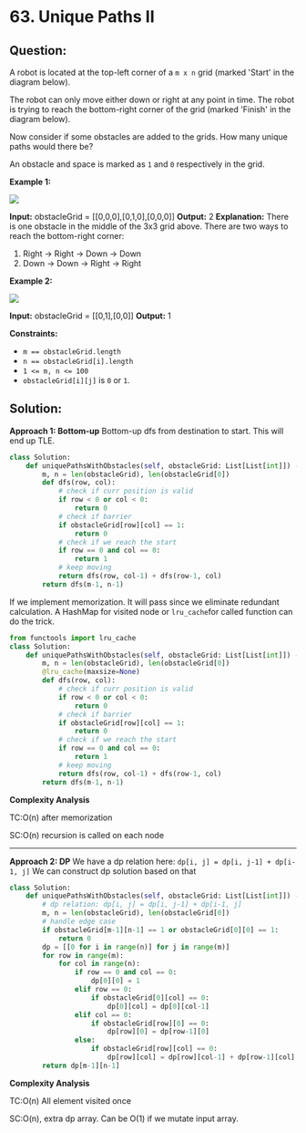 
# 63. Unique Paths II

## Question:
A robot is located at the top-left corner of a  `m x n`  grid (marked 'Start' in the diagram below).

The robot can only move either down or right at any point in time. The robot is trying to reach the bottom-right corner of the grid (marked 'Finish' in the diagram below).

Now consider if some obstacles are added to the grids. How many unique paths would there be?

An obstacle and space is marked as  `1`  and  `0`  respectively in the grid.

**Example 1:**

![](https://assets.leetcode.com/uploads/2020/11/04/robot1.jpg)

**Input:** obstacleGrid = [[0,0,0],[0,1,0],[0,0,0]]
**Output:** 2
**Explanation:** There is one obstacle in the middle of the 3x3 grid above.
There are two ways to reach the bottom-right corner:
1. Right -> Right -> Down -> Down
2. Down -> Down -> Right -> Right

**Example 2:**

![](https://assets.leetcode.com/uploads/2020/11/04/robot2.jpg)

**Input:** obstacleGrid = [[0,1],[0,0]]
**Output:** 1

**Constraints:**

-   `m == obstacleGrid.length`
-   `n == obstacleGrid[i].length`
-   `1 <= m, n <= 100`
-   `obstacleGrid[i][j]`  is  `0`  or  `1`.
## Solution:

**Approach 1: Bottom-up**
Bottom-up dfs from destination to start. This will end up TLE.
```python
class Solution:
    def uniquePathsWithObstacles(self, obstacleGrid: List[List[int]]) -> int:
        m, n = len(obstacleGrid), len(obstacleGrid[0])
        def dfs(row, col):
            # check if curr position is valid
            if row < 0 or col < 0:
                return 0
            # check if barrier
            if obstacleGrid[row][col] == 1:
                return 0
            # check if we reach the start
            if row == 0 and col == 0:
                return 1
            # keep moving
            return dfs(row, col-1) + dfs(row-1, col)
        return dfs(m-1, n-1)
```
If we implement memorization. It will pass since we eliminate redundant calculation. A HashMap for visited node or `lru_cache`for called function can do the trick.
```python
from functools import lru_cache
class Solution:
    def uniquePathsWithObstacles(self, obstacleGrid: List[List[int]]) -> int:
        m, n = len(obstacleGrid), len(obstacleGrid[0])
        @lru_cache(maxsize=None)
        def dfs(row, col):
            # check if curr position is valid
            if row < 0 or col < 0:
                return 0
            # check if barrier
            if obstacleGrid[row][col] == 1:
                return 0
            # check if we reach the start
            if row == 0 and col == 0:
                return 1
            # keep moving
            return dfs(row, col-1) + dfs(row-1, col)
        return dfs(m-1, n-1)
```
  
**Complexity Analysis**

  

TC:O(n) after memorization

SC:O(n) recursion is called on each node

----------

**Approach 2: DP**
We have a dp relation here: `dp[i, j] = dp[i, j-1] + dp[i-1, j]`
We can construct dp solution based on that
  
```python
class Solution:
    def uniquePathsWithObstacles(self, obstacleGrid: List[List[int]]) -> int:
        # dp relation: dp[i, j] = dp[i, j-1] + dp[i-1, j]
        m, n = len(obstacleGrid), len(obstacleGrid[0])
        # handle edge case
        if obstacleGrid[m-1][n-1] == 1 or obstacleGrid[0][0] == 1:
            return 0
        dp = [[0 for i in range(n)] for j in range(m)]
        for row in range(m):
            for col in range(n):
                if row == 0 and col == 0:
                    dp[0][0] = 1
                elif row == 0:
                    if obstacleGrid[0][col] == 0:
                        dp[0][col] = dp[0][col-1]
                elif col == 0:
                    if obstacleGrid[row][0] == 0:
                        dp[row][0] = dp[row-1][0]
                else:
                    if obstacleGrid[row][col] == 0:
                        dp[row][col] = dp[row][col-1] + dp[row-1][col]
        return dp[m-1][n-1]

```
**Complexity Analysis**

  

TC:O(n) All element visited once

SC:O(n), extra dp array. Can be O(1) if we mutate input array.

